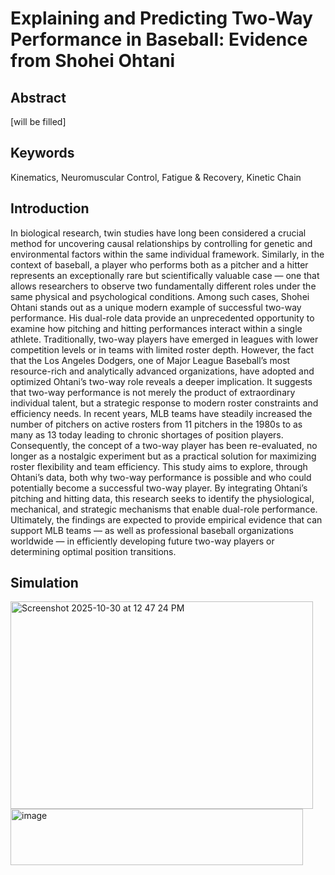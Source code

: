 # Explaining and Predicting Two-Way Performance in Baseball: Evidence from Shohei Ohtani
## Abstract
[will be filled]

## Keywords
Kinematics, Neuromuscular Control, Fatigue & Recovery, Kinetic Chain

## Introduction
In biological research, twin studies have long been considered a crucial method for uncovering causal relationships by controlling for genetic and environmental factors within the same individual framework. Similarly, in the context of baseball, a player who performs both as a pitcher and a hitter represents an exceptionally rare but scientifically valuable case — one that allows researchers to observe two fundamentally different roles under the same physical and psychological conditions. Among such cases, Shohei Ohtani stands out as a unique modern example of successful two-way performance. His dual-role data provide an unprecedented opportunity to examine how pitching and hitting performances interact within a single athlete.
Traditionally, two-way players have emerged in leagues with lower competition levels or in teams with limited roster depth. However, the fact that the Los Angeles Dodgers, one of Major League Baseball’s most resource-rich and analytically advanced organizations, have adopted and optimized Ohtani’s two-way role reveals a deeper implication. It suggests that two-way performance is not merely the product of extraordinary individual talent, but a strategic response to modern roster constraints and efficiency needs.
In recent years, MLB teams have steadily increased the number of pitchers on active rosters from 11 pitchers in the 1980s to as many as 13 today leading to chronic shortages of position players. Consequently, the concept of a two-way player has been re-evaluated, no longer as a nostalgic experiment but as a practical solution for maximizing roster flexibility and team efficiency. This study aims to explore, through Ohtani’s data, both why two-way performance is possible and who could potentially become a successful two-way player.
By integrating Ohtani’s pitching and hitting data, this research seeks to identify the physiological, mechanical, and strategic mechanisms that enable dual-role performance. Ultimately, the findings are expected to provide empirical evidence that can support MLB teams — as well as professional baseball organizations worldwide — in efficiently developing future two-way players or determining optimal position transitions.

## Simulation
<img width="484" height="332" alt="Screenshot 2025-10-30 at 12 47 24 PM" src="https://github.com/user-attachments/assets/deec71cd-4dc2-4402-8306-9db949198c38" />
   
<img width="468" height="90" alt="image" src="https://github.com/user-attachments/assets/0707b92d-fd87-449d-8cf1-0b07de8e6365" />

